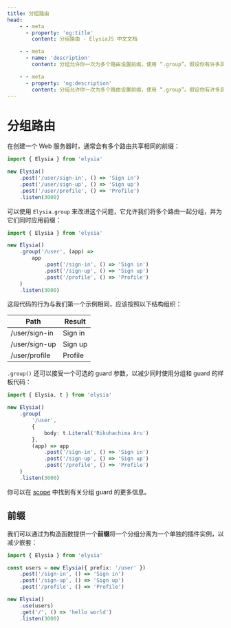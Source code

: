 ```yaml
---
title: 分组路由
head:
    - - meta
      - property: 'og:title'
        content: 分组路由 - ElysiaJS 中文文档

    - - meta
      - name: 'description'
        content: 分组允许你一次为多个路由设置前缀，使用 “.group”。假设你有许多具有相同前缀的路径——而不是多次编写相同的前缀，可以使用单个 “.group” 方法对它们进行分组。

    - - meta
      - property: 'og:description'
        content: 分组允许你一次为多个路由设置前缀，使用 “.group”。假设你有许多具有相同前缀的路径——而不是多次编写相同的前缀，可以使用单个 “.group” 方法对它们进行分组。
---
```


<script setup>
    import Playground from '../../components/nearl/playground.vue'
    import { Elysia } from 'elysia'

    const demo1 = new Elysia()
        .post('/user/sign-in', () => 'Sign in')
        .post('/user/sign-up', () => 'Sign up')
        .post('/user/profile', () => 'Profile')

    const demo2 = new Elysia()
        .group('/user', (app) =>
            app
                .post('/sign-in', () => 'Sign in')
                .post('/sign-up', () => 'Sign up')
                .post('/profile', () => 'Profile')
        )

    const users = new Elysia({ prefix: '/user' })
        .post('/sign-in', () => 'Sign in')
        .post('/sign-up', () => 'Sign up')
        .post('/profile', () => 'Profile')

    const demo3 = new Elysia()
        .get('/', () => 'hello world')
        .use(users)
</script>

# 分组路由

在创建一个 Web 服务器时，通常会有多个路由共享相同的前缀：

```typescript twoslash
import { Elysia } from 'elysia'

new Elysia()
    .post('/user/sign-in', () => 'Sign in')
    .post('/user/sign-up', () => 'Sign up')
    .post('/user/profile', () => 'Profile')
    .listen(3000)
```

<Playground :elysia="demo1" />

可以使用 `Elysia.group` 来改进这个问题，它允许我们将多个路由一起分组，并为它们同时应用前缀：

```typescript twoslash
import { Elysia } from 'elysia'

new Elysia()
    .group('/user', (app) =>
        app
            .post('/sign-in', () => 'Sign in')
            .post('/sign-up', () => 'Sign up')
            .post('/profile', () => 'Profile')
    )
    .listen(3000)
```

<Playground :elysia="demo2" />

这段代码的行为与我们第一个示例相同，应该按照以下结构组织：

| Path          | Result  |
| ------------- | ------- |
| /user/sign-in | Sign in |
| /user/sign-up | Sign up |
| /user/profile | Profile |

`.group()` 还可以接受一个可选的 guard 参数，以减少同时使用分组和 guard 的样板代码：

```typescript twoslash
import { Elysia, t } from 'elysia'

new Elysia()
    .group(
        '/user', 
        { 
            body: t.Literal('Rikuhachima Aru')
        },
        (app) => app
            .post('/sign-in', () => 'Sign in')
            .post('/sign-up', () => 'Sign up')
            .post('/profile', () => 'Profile')
    )
    .listen(3000)
```

你可以在 [scope](/essential/scope.html) 中找到有关分组 guard 的更多信息。

## 前缀

我们可以通过为构造函数提供一个**前缀**将一个分组分离为一个单独的插件实例，以减少嵌套：

```typescript twoslash
import { Elysia } from 'elysia'

const users = new Elysia({ prefix: '/user' })
    .post('/sign-in', () => 'Sign in')
    .post('/sign-up', () => 'Sign up')
    .post('/profile', () => 'Profile')

new Elysia()
    .use(users)
    .get('/', () => 'hello world')
    .listen(3000)
```

<Playground :elysia="demo3" />
